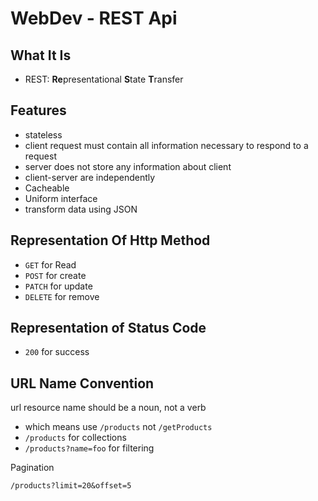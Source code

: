 # WebDev - REST Api

## What It Is

- REST: **Re**presentational **S**tate **T**ransfer

## Features

- stateless
 - client request must contain all information necessary to respond to a request
 - server does not store any information about client
- client-server are independently
- Cacheable
- Uniform interface
- transform data using JSON

## Representation Of Http Method

- `GET` for Read
- `POST` for create
- `PATCH` for update
- `DELETE` for remove

## Representation of Status Code

- `200` for success

## URL Name Convention

url resource name should be a noun, not a verb

- which means use `/products` not `/getProducts`
- `/products` for collections
- `/products?name=foo` for filtering

Pagination

```
/products?limit=20&offset=5
```
